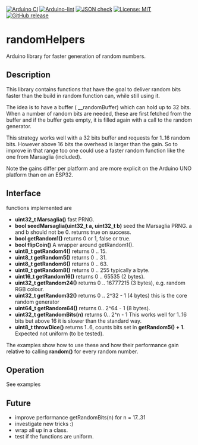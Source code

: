 
[![Arduino CI](https://github.com/RobTillaart/randomHelpers/workflows/Arduino%20CI/badge.svg)](https://github.com/marketplace/actions/arduino_ci)
[![Arduino-lint](https://github.com/RobTillaart/randomHelpers/actions/workflows/arduino-lint.yml/badge.svg)](https://github.com/RobTillaart/randomHelpers/actions/workflows/arduino-lint.yml)
[![JSON check](https://github.com/RobTillaart/randomHelpers/actions/workflows/jsoncheck.yml/badge.svg)](https://github.com/RobTillaart/randomHelpers/actions/workflows/jsoncheck.yml)
[![License: MIT](https://img.shields.io/badge/license-MIT-green.svg)](https://github.com/RobTillaart/randomHelpers/blob/master/LICENSE)
[![GitHub release](https://img.shields.io/github/release/RobTillaart/randomHelpers.svg?maxAge=3600)](https://github.com/RobTillaart/randomHelpers/releases)


# randomHelpers

Arduino library for faster generation of random numbers.


## Description

This library contains functions that have the goal to deliver random bits faster
than the build in random function can, while still using it.

The idea is to have a buffer ( __randomBuffer) which can hold up to 32 bits.
When a number of random bits are needed, these are first fetched from the 
buffer and if the buffer gets empty, it is filled again with a call to the
random generator.

This strategy works well with a 32 bits buffer and requests for 1..16 random bits. 
However above 16 bits the overhead is larger than the gain. 
So to improve in that range too one could use a faster random function like the one 
from Marsaglia (included).

Note the gains differ per platform and are more explicit on the Arduino UNO platform
than on an ESP32. 


## Interface

functions implemented are

- **uint32_t Marsaglia()** fast PRNG.
- **bool seedMarsaglia(uint32_t a, uint32_t b)** seed the Marsaglia PRNG. a and b should not be 0. returns true on success.
- **bool getRandom1()** returns 0 or 1, false or true. 
- **bool flipCoin()** A wrapper around getRandom1().
- **uint8_t getRandom4()** returns 0 .. 15.
- **uint8_t getRandom5()** returns 0 .. 31.
- **uint8_t getRandom6()** returns 0 .. 63.
- **uint8_t getRandom8()** returns 0 .. 255 typically a byte.
- **uint16_t getRandom16()** returns 0 .. 65535 (2 bytes).
- **uint32_t getRandom24()** returns 0 .. 16777215  (3 bytes), e.g. random RGB colour.
- **uint32_t getRandom32()** returns 0 .. 2^32 - 1 (4 bytes) this is the core random generator
- **uint64_t getRandom64()** returns 0.. 2^64 - 1 (8 bytes).
- **uint32_t getRandomBits(n)** returns 0.. 2^n - 1  This works well for 1..16 bits but above 16 it is slower than the standard way. 
- **uint8_t throwDice()** returns 1..6, counts bits set in **getRandom5() + 1**. Expected not uniform (to be tested).

The examples show how to use these and how their performance gain relative to
calling **random()** for every random number.


## Operation

See examples


## Future

- improve performance getRandomBits(n) for n = 17..31
- investigate new tricks :)
- wrap all up in a class.
- test if the functions are uniform.

